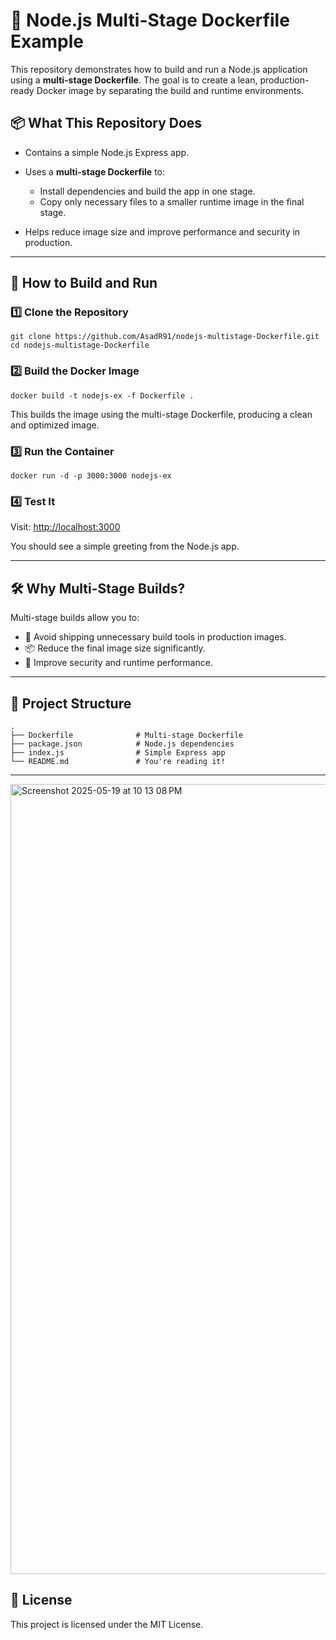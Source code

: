 # 🚀 Node.js Multi-Stage Dockerfile Example

This repository demonstrates how to build and run a Node.js application using a **multi-stage Dockerfile**. The goal is to create a lean, production-ready Docker image by separating the build and runtime environments.

## 📦 What This Repository Does

* Contains a simple Node.js Express app.
* Uses a **multi-stage Dockerfile** to:

  * Install dependencies and build the app in one stage.
  * Copy only necessary files to a smaller runtime image in the final stage.
* Helps reduce image size and improve performance and security in production.

---

## 🧪 How to Build and Run

### 1️⃣ Clone the Repository

```
git clone https://github.com/AsadR91/nodejs-multistage-Dockerfile.git
cd nodejs-multistage-Dockerfile
```

### 2️⃣ Build the Docker Image

```
docker build -t nodejs-ex -f Dockerfile .
```

This builds the image using the multi-stage Dockerfile, producing a clean and optimized image.

### 3️⃣ Run the Container

```
docker run -d -p 3000:3000 nodejs-ex
```

### 4️⃣ Test It

Visit: [http://localhost:3000](http://localhost:3000)

You should see a simple greeting from the Node.js app.

---

## 🛠️ Why Multi-Stage Builds?

Multi-stage builds allow you to:

* 🚫 Avoid shipping unnecessary build tools in production images.
* 📦 Reduce the final image size significantly.
* 🔐 Improve security and runtime performance.

---

## 📁 Project Structure

```
.
├── Dockerfile              # Multi-stage Dockerfile
├── package.json            # Node.js dependencies
├── index.js                # Simple Express app
└── README.md               # You're reading it!
```

---
<img width="1264" alt="Screenshot 2025-05-19 at 10 13 08 PM" src="https://github.com/user-attachments/assets/74106f7d-4122-42e7-b096-f7f602c7d04e" />

## 📃 License

This project is licensed under the MIT License.

